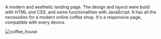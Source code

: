 A modern and aesthetic landing page. The design and layout were build with HTML and CSS, and some functionalities with JavaScript. 
It has all the necessities for a modern online coffee shop. 
It's a responsive page, compatible with every device.

![coffee_house](https://github.com/esterast/CoffeeShop-project/assets/82959498/9c06d156-e319-4fa0-b41d-e5ca2550b537)
